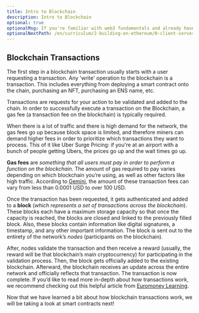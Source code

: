 ```yaml
---
title: Intro to Blockchain
description: Intro to Blockchain
optional: true
optionalMsg: If you're familiar with web3 fundamentals and already have your own crypto wallet, feel free to jump ahead to the next section!
optionalNextPath: /en/curriculum/2-building-on-ethereum/0-client-server-architecture
---
```


## Blockchain Transactions

The first step in a blockchain transaction usually starts with a user requesting a transaction. Any 'write' operation to the blockchain is a transaction. This includes everything from deploying a smart contract onto the chain, purchasing an NFT, purchasing an ENS name, etc.

Transactions are requests for your action to be validated and added to the chain. In order to successfully execute a transaction on the Blockchain, a gas fee (a transaction fee on the blockchain) is typically required.

When there is a lot of traffic and there is high demand for the network, the gas fees go up because block space is limited, and therefore miners can demand higher fees in order to prioritize which transactions they want to process. This of it like Uber Surge Pricing: if you're at an airport with a bunch of people getting Ubers, the prices go up and the wait times go up.

**Gas fees** are _something that all users must pay in order to perform a function on the blockchain_. The amount of gas required to pay varies depending on which blockchain you’re using, as well as other factors like high traffic. According to [Gemini](https://www.gemini.com/cryptopedia/what-are-gas-fees-gwei-gas-fees-eth-ether-transaction-fee), the amount of these transaction fees can vary from less than 0.0001 USD to over 100 USD.

Once the transaction has been requested, it gets authenticated and added to a **block** (_which represents a set of transactions across the blockchain_). These blocks each have a maximum storage capacity so that once the capacity is reached, the blocks are closed and linked to the previously filled block. Also, these blocks contain information like digital signatures, a timestamp, and any other important information. The block is sent out to the entirety of the network’s _nodes_ (participants on the blockchain).

After, nodes validate the transaction and then receive a reward (usually, the reward will be that blockchain’s main cryptocurrency) for participating in the validation process. Then, the block gets officially added to the existing blockchain. Afterward, the blockchain receives an update across the entire network and officially reflects that transaction. The transaction is now complete. If you’d like to read more in-depth about how transactions work, we recommend checking out this helpful article from [Euromoney Learning](https://www.euromoney.com/learning/blockchain-explained/how-transactions-get-into-the-blockchain).

Now that we have learned a bit about how blockchain transactions work, we will be taking a look at smart contracts next!
